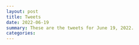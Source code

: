 ```yaml
---
layout: post
title: Tweets
date: 2022-06-19
summary: These are the tweets for June 19, 2022.
categories:
---
```



